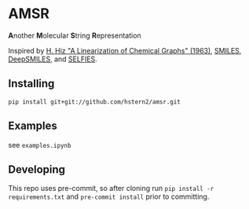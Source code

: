 # AMSR
**A**nother **M**olecular **S**tring **R**epresentation

Inspired by [H. Hiz "A Linearization of Chemical Graphs" (1963)](https://pubs.acs.org/doi/10.1021/c160014a015), [SMILES](https://pubs.acs.org/doi/10.1021/ci00057a005), [DeepSMILES](https://github.com/baoilleach/deepsmiles), and [SELFIES](https://github.com/aspuru-guzik-group/selfies).

## Installing
```
pip install git+git://github.com/hstern2/amsr.git
```

## Examples
see `examples.ipynb`

## Developing
This repo uses pre-commit, so after cloning run `pip install -r requirements.txt` and `pre-commit install` prior to committing.
